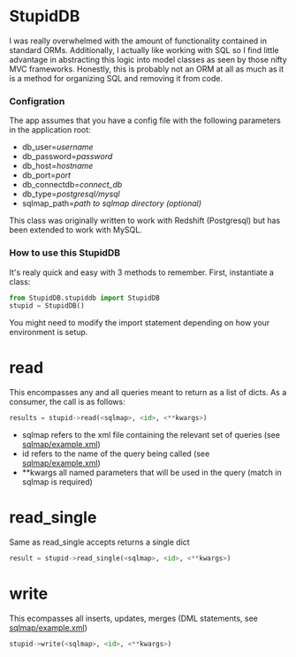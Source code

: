 # StupidDB

I was really overwhelmed with the amount of functionality contained in standard ORMs.  Additionally, I actually like working with SQL so I find little advantage in abstracting this logic into model classes as seen by those nifty MVC frameworks.  Honestly, this is probably not an ORM at all as much as it is a method for organizing SQL and removing it from code.

### Configration

The app assumes that you have a config file with the following parameters in the application root:
* db_user=_username_
* db_password=_password_
* db_host=_hostname_
* db_port=_port_
* db_connectdb=_connect_db_
* db_type=_postgresql/mysql_
* sqlmap_path=_path to sqlmap directory_ _(optional)_

This class was originally written to work with Redshift (Postgresql) but has been extended to work with MySQL.

### How to use this StupidDB

It's realy quick and easy with 3 methods to remember.  First, instantiate a class:

```python
from StupidDB.stupiddb import StupidDB
stupid = StupidDB()
```

You might need to modify the import statement depending on how your environment is setup.

read
====

This encompasses any and all queries meant to return as a list of dicts.  As a consumer, the call is as follows:

```python
results = stupid->read(<sqlmap>, <id>, <**kwargs>)
```

* sqlmap refers to the xml file containing the relevant set of queries (see [sqlmap/example.xml](sqlmap/example.xml))
* id refers to the name of the query being called (see [sqlmap/example.xml](sqlmap/example.xml))
* **kwargs all named parameters that will be used in the query (match in sqlmap is required)

read_single
===========

Same as read_single accepts returns a single dict

```python
result = stupid->read_single(<sqlmap>, <id>, <**kwargs>)
```

write
=====

This ecompasses all inserts, updates, merges (DML statements, see [sqlmap/example.xml](sqlmap/example.xml))

```python
stupid->write(<sqlmap>, <id>, <**kwargs>)
```

